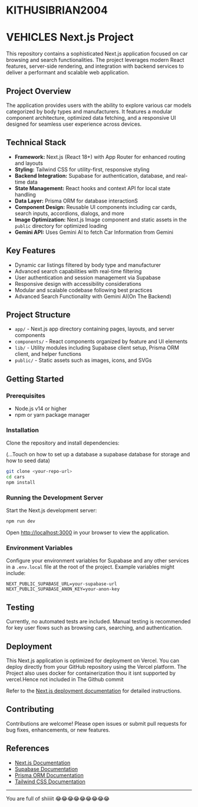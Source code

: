 # KITHUSIBRIAN2004


# VEHICLES Next.js Project

This repository contains a sophisticated Next.js application focused on car browsing and search functionalities. The project leverages modern React features, server-side rendering, and integration with backend services to deliver a performant and scalable web application.

## Project Overview

The application provides users with the ability to explore various car models categorized by body types and manufacturers. It features a modular component architecture, optimized data fetching, and a responsive UI designed for seamless user experience across devices.

## Technical Stack

- **Framework:** Next.js (React 18+) with App Router for enhanced routing and layouts
- **Styling:** Tailwind CSS for utility-first, responsive styling
- **Backend Integration:** Supabase for authentication, database, and real-time data
- **State Management:** React hooks and context API for local state handling
- **Data Layer:** Prisma ORM for database interactionS
- **Component Design:** Reusable UI components including car cards, search inputs, accordions, dialogs, and more
- **Image Optimization:** Next.js Image component and static assets in the `public` directory for optimized loading
-  **Gemini API:** Uses Gemini AI to fetch Car Information from Gemini

## Key Features

- Dynamic car listings filtered by body type and manufacturer
- Advanced search capabilities with real-time filtering
- User authentication and session management via Supabase
- Responsive design with accessibility considerations
- Modular and scalable codebase following best practices
- Advanced Search Functionality with Gemini AI(On The Backend)

## Project Structure

- `app/` - Next.js app directory containing pages, layouts, and server components
- `components/` - React components organized by feature and UI elements
- `lib/` - Utility modules including Supabase client setup, Prisma ORM client, and helper functions
- `public/` - Static assets such as images, icons, and SVGs

## Getting Started

### Prerequisites

- Node.js v14 or higher
- npm or yarn package manager

### Installation

Clone the repository and install dependencies:

(...Touch on how to set up a database a supabase database for storage and how to seed data)

```bash
git clone <your-repo-url>
cd cars
npm install
```

### Running the Development Server

Start the Next.js development server:

```bash
npm run dev
```

Open [http://localhost:3000](http://localhost:3000) in your browser to view the application.

### Environment Variables

Configure your environment variables for Supabase and any other services in a `.env.local` file at the root of the project. Example variables might include:

```
NEXT_PUBLIC_SUPABASE_URL=your-supabase-url
NEXT_PUBLIC_SUPABASE_ANON_KEY=your-anon-key
```

## Testing

Currently, no automated tests are included. Manual testing is recommended for key user flows such as browsing cars, searching, and authentication.

## Deployment

This Next.js application is optimized for deployment on Vercel. You can deploy directly from your GitHub repository using the Vercel platform.
The Project also uses docker for containerization thou it isnt supported by vercel.Hence not included in The Github commit

Refer to the [Next.js deployment documentation](https://nextjs.org/docs/app/building-your-application/deploying) for detailed instructions.

## Contributing

Contributions are welcome! Please open issues or submit pull requests for bug fixes, enhancements, or new features.

## References

- [Next.js Documentation](https://nextjs.org/docs)
- [Supabase Documentation](https://supabase.com/docs)
- [Prisma ORM Documentation](https://www.prisma.io/docs/)
- [Tailwind CSS Documentation](https://tailwindcss.com/docs)

---

You are full of shiiiit 😂😂😂😂😂😂😂😂😂

